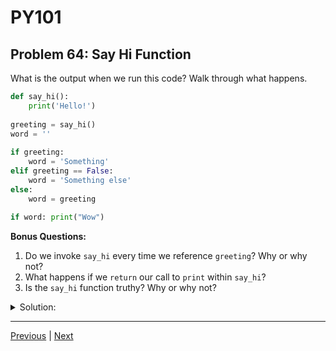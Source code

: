 # PY101
## Problem 64: Say Hi Function

What is the output when we run this code? Walk through what happens.

```python
def say_hi():
    print('Hello!')
  
greeting = say_hi()
word = ''
  
if greeting:
    word = 'Something'
elif greeting == False:
    word = 'Something else'
else:
    word = greeting
  
if word: print("Wow")
```

**Bonus Questions:**
1. Do we invoke `say_hi` every time we reference `greeting`? Why or why not?
2. What happens if we `return` our call to `print` within `say_hi`?
3. Is the `say_hi` function truthy? Why or why not?

<details>
<summary>Solution:</summary>

The output is: `Hello!` (and nothing else)

**Explanation:**

The key is that `say_hi` returns `None` and therefore `greeting` references `None`, a falsy value. Because `greeting` references `None`, which is falsy *and* not equal to `False`, the `else` branch runs and assigns `word` to `None`. Since `word` references a falsy value, "Wow" is not printed.

**Bonus Answers:**

**Bonus 1**: No. `greeting` references the return value of `say_hi`. We invoke the function once when we assign `greeting = say_hi()`.

**Bonus 2**: Nothing changes. The function already has an implicit return value of `None`. `print` returns `None` as well, so `return print('Hello!')` still returns `None`.

**Bonus 3**: Functions don't have truthiness. The `say_hi` function, when invoked, **returns** a falsy value.

</details>

---

[Previous](063.md) | [Next](065.md)

